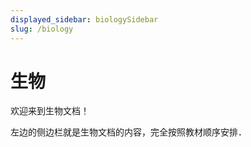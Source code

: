 ```yaml
---
displayed_sidebar: biologySidebar
slug: /biology
---
```


# 生物

欢迎来到生物文档！

左边的侧边栏就是生物文档的内容，完全按照教材顺序安排．
